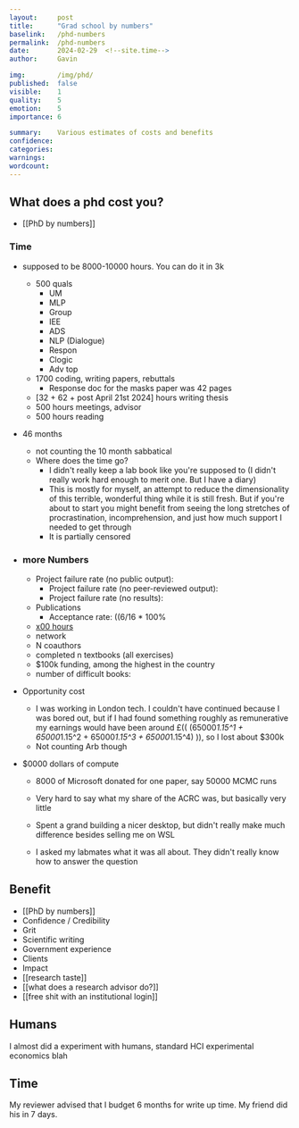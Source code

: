 ```yaml
---
layout:     post
title:      "Grad school by numbers"
baselink:   /phd-numbers
permalink:  /phd-numbers
date:       2024-02-29  <!--site.time-->
author:     Gavin

img:        /img/phd/
published:  false
visible:    1
quality:    5
emotion:    5
importance: 6

summary:    Various estimates of costs and benefits
confidence: 
categories: 
warnings:   
wordcount:      
---
```



## What does a phd cost you?

- [[PhD by numbers]]


### Time
- supposed to be 8000-10000 hours. You can do it in 3k
    - 500 quals
        - UM
        - MLP
        - Group 
        - IEE
        - ADS
        - NLP (Dialogue)
        - Respon
        - Clogic
        - Adv top
    - 1700 coding, writing papers, rebuttals
        - Response doc for the masks paper was 42 pages
    - [32 + 62 + post April 21st 2024] hours writing thesis
    - 500 hours meetings, advisor
    - 500 hours reading

- 46 months
    - not counting the 10 month sabbatical
    - Where does the time go?
        - I didn't really keep a lab book like you're supposed to (I didn't really work hard enough to merit one. But I have a diary)
        - This is mostly for myself, an attempt to reduce the dimensionality of this terrible, wonderful thing while it is still fresh. But if you're about to start you might benefit from seeing the long stretches of procrastination, incomprehension, and just how much support I needed to get through
        - It is partially censored



- ### more Numbers
    - Project failure rate (no public output): 
        - Project failure rate (no peer-reviewed output): 
        - Project failure rate (no results): 
    - Publications
        - Acceptance rate: ((6/16 * 100%
    - [x00 hours](((K-K4Ki2lX)))
    - network
    - N coauthors
    - completed n textbooks (all exercises)
    - $100k funding, among the highest in the country
    - number of difficult books: 
- Opportunity cost
    - I was working in London tech. I couldn't have continued because I was bored out, but if I had found something roughly as remunerative my earnings would have been around £((  (65000*1.15^1 + 65000*1.15^2 + 65000*1.15^3 + 65000*1.15^4) )), so I lost about $300k
    - Not counting Arb though
- $0000 dollars of compute 
    - 8000 of Microsoft donated for one paper, say 50000 MCMC runs
    - Very hard to say what my share of the ACRC was, but basically very little
    - Spent a grand building a nicer desktop, but didn't really make much difference besides selling me on WSL



    - I asked my labmates what it was all about. They didn't really know how to answer the question


## Benefit
- [[PhD by numbers]]
- Confidence / Credibility
- Grit
- Scientific writing
- Government experience
- Clients
- Impact
- [[research taste]]
- [[what does a research advisor do?]]
- [[free shit with an institutional login]]


## Humans

I almost did a experiment with humans, standard HCI experimental economics blah



## Time

My reviewer advised that I budget 6 months for write up time. My friend did his in 7 days. 

